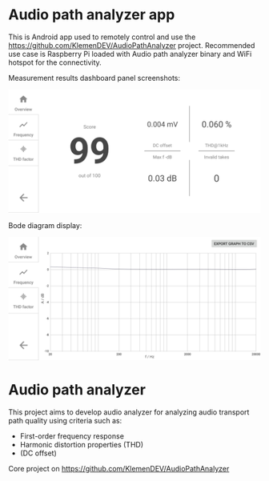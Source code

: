 # Audio path analyzer app

This is Android app used to remotely control and use the https://github.com/KlemenDEV/AudioPathAnalyzer project.
Recommended use case is Raspberry Pi loaded with Audio path analyzer binary and WiFi hotspot for the
connectivity.

Measurement results dashboard panel screenshots:

<p align="center">
<img src="./screenshot1.jpg" width="550" alt="Screenshot 1">
</p>

Bode diagram display:

<p align="center">
<img src="./screenshot2.jpg" width="550" alt="Screenshot 1">
</p>

# Audio path analyzer

This project aims to develop audio analyzer for analyzing audio transport path quality using criteria such as:
* First-order frequency response
* Harmonic distortion properties (THD)
* (DC offset)

Core project on https://github.com/KlemenDEV/AudioPathAnalyzer

